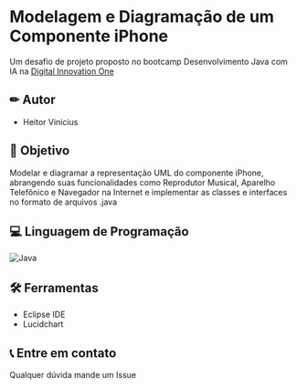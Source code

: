 
# Modelagem e Diagramação de um Componente iPhone

Um desafio de projeto proposto no bootcamp Desenvolvimento Java com IA na [Digital Innovation One](https://web.dio.me/home)

## ✏ Autor

- Heitor Vinicius

## 📌 Objetivo

Modelar e diagramar a representação UML do componente iPhone, abrangendo suas funcionalidades como Reprodutor Musical, Aparelho Telefônico e Navegador na Internet e implementar as classes e interfaces no formato de arquivos .java

## 💻 Linguagem de Programação

![Java](https://img.shields.io/badge/java-%23ED8B00.svg?style=for-the-badge&logo=openjdk&logoColor=white)

## 🛠 Ferramentas

- Eclipse IDE
- Lucidchart

## 📞 Entre em contato

Qualquer dúvida mande um Issue

